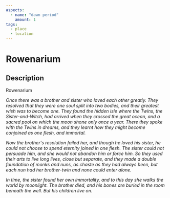 ```yaml
---
aspects: 
  - name: "dawn period"
    amount: 1
tags:
  - place
  - location
---
```


# Rowenarium

## Description
Rowenarium

<i>Once there was a brother and sister who loved each other greatly. They resolved that they were one soul split into two bodies, and their greatest wish was to become one. They found the hidden isle where the Twins, the Sister-and-Witch, had arrived when they crossed the great ocean, and a sacred pool on which the moon shone only once a year. There they spoke with the Twins in dreams, and they learnt how they might become conjoined as one flesh, and immortal.


Now the brother's resolution failed her, and though he loved his sister, he could not choose to spend eternity joined in one flesh. The sister could not persuade him, and she would not abandon him or force him. So they used their arts to live long lives, close but separate, and they made a double foundation of monks and nuns, as chaste as they had always been, but each nun had her brother-twin and none could enter alone.

In time, the sister found her own immortality, and to this day she walks the world by moonlight. The brother died, and his bones are buried in the room beneath the well. But his children live on.</i>